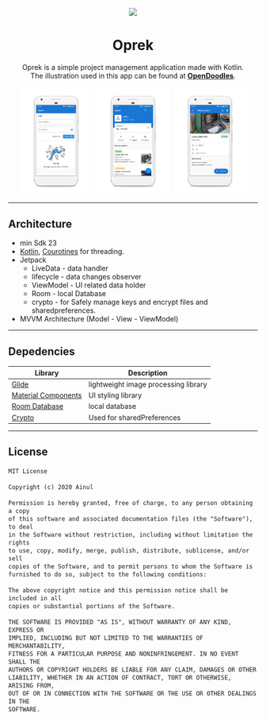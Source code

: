 <p align="center">
<img src="https://www.codefactor.io/repository/github/ai-null/oprek/badge" />
</p>

<h1 align="center">Oprek</h1>

<p align="center">
Oprek is a simple project management application made with Kotlin. <br /> The illustration used in this app can be found at <b><a href="https://opendoodles.com/">OpenDoodles</a></b>.
</p>

<p align="center">
<img src="https://raw.githubusercontent.com/ai-null/oprek/dev/demo/login.png" width="30%" />
<img src="https://raw.githubusercontent.com/ai-null/oprek/dev/demo/dashboard.png" width="30%" />
<img src="https://raw.githubusercontent.com/ai-null/oprek/dev/demo/detail_project.png" width="30%" />
</p>

___
## Architecture

* min Sdk 23
* [Kotlin](https://kotlinlang.org/), [Courotines](https://developer.android.com/kotlin/coroutines) for threading.
* Jetpack
  * LiveData - data handler
  * lifecycle - data changes observer
  * ViewModel - UI related data holder
  * Room - local Database
  * crypto - for Safely manage keys and encrypt files and sharedpreferences.
* MVVM Architecture (Model - View - ViewModel)

___
## Depedencies
| Library | Description |
| ------  | ----------- |
| [Glide](https://github.com/bumptech/glide) | lightweight image processing library |
| [Material Components](https://github.com/material-components/material-components-android) | UI styling library |
| [Room Database](https://developer.android.com/jetpack/androidx/releases/room) | local database |
| [Crypto](https://developer.android.com/reference/androidx/security/crypto/package-summary) | Used for sharedPreferences |

___
## License
```
MIT License

Copyright (c) 2020 Ainul

Permission is hereby granted, free of charge, to any person obtaining a copy
of this software and associated documentation files (the "Software"), to deal
in the Software without restriction, including without limitation the rights
to use, copy, modify, merge, publish, distribute, sublicense, and/or sell
copies of the Software, and to permit persons to whom the Software is
furnished to do so, subject to the following conditions:

The above copyright notice and this permission notice shall be included in all
copies or substantial portions of the Software.

THE SOFTWARE IS PROVIDED "AS IS", WITHOUT WARRANTY OF ANY KIND, EXPRESS OR
IMPLIED, INCLUDING BUT NOT LIMITED TO THE WARRANTIES OF MERCHANTABILITY,
FITNESS FOR A PARTICULAR PURPOSE AND NONINFRINGEMENT. IN NO EVENT SHALL THE
AUTHORS OR COPYRIGHT HOLDERS BE LIABLE FOR ANY CLAIM, DAMAGES OR OTHER
LIABILITY, WHETHER IN AN ACTION OF CONTRACT, TORT OR OTHERWISE, ARISING FROM,
OUT OF OR IN CONNECTION WITH THE SOFTWARE OR THE USE OR OTHER DEALINGS IN THE
SOFTWARE.
```

